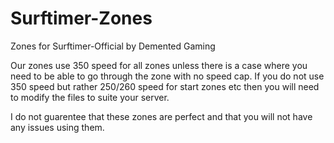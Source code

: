 # Surftimer-Zones
Zones for Surftimer-Official by Demented Gaming

Our zones use 350 speed for all zones unless there is a case where you need to be able to go through the zone with no speed cap.
If you do not use 350 speed but rather 250/260 speed for start zones etc then you will need to modify the files to suite your server. 

I do not guarentee that these zones are perfect and that you will not have any issues using them.
